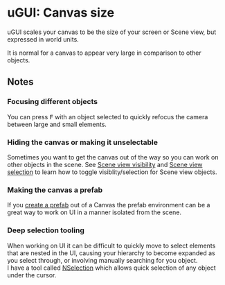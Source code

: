 # uGUI: Canvas size
uGUI scales your canvas to be the size of your screen or Scene view, but expressed in world units.

It is normal for a canvas to appear very large in comparison to other objects.  

## Notes
### Focusing different objects
You can press <kbd>F</kbd> with an object selected to quickly refocus the camera between large and small elements.

### Hiding the canvas or making it unselectable
Sometimes you want to get the canvas out of the way so you can work on other objects in the scene. 
See [Scene view visibility](../Scene%20View/Visibility.md) and [Scene view selection](../Scene%20View/Selection.md) to learn how to toggle visiblity/selection for Scene view objects.

### Making the canvas a prefab
If you [create a prefab](https://docs.unity3d.com/Manual/CreatingPrefabs.html) out of a Canvas the prefab environment can be a great way to work on UI in a manner isolated from the scene.

### Deep selection tooling
When working on UI it can be difficult to quickly move to select elements that are nested in the UI, causing your hierarchy to become expanded as you select through, or involving manually searching for you object.  
I have a tool called [NSelection](https://github.com/vertxxyz/NSelection) which allows quick selection of any object under the cursor.
